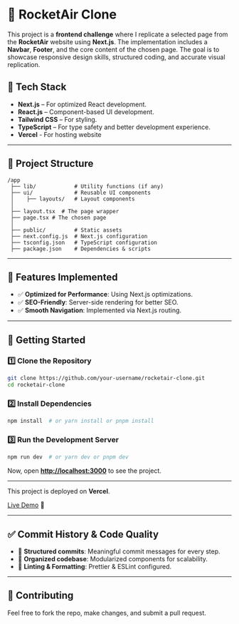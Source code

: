 # 🚀 RocketAir Clone

This project is a **frontend challenge** where I replicate a selected page from the **RocketAir** website using **Next.js**. The implementation includes a **Navbar**, **Footer**, and the core content of the chosen page. The goal is to showcase responsive design skills, structured coding, and accurate visual replication.

## 📌 Tech Stack

- **Next.js** – For optimized React development.
- **React.js** – Component-based UI development.
- **Tailwind CSS** – For styling.
- **TypeScript** – For type safety and better development experience.
- **Vercel** - For hosting website

---

## 📂 Project Structure

```
/app
 ├── lib/            # Utility functions (if any)
 ├── ui/             # Reusable UI components
 │    ├── layouts/   # Layout components
 │
 ├── layout.tsx  # The page wrapper
 ├── page.tsx # The chosen page
 │
 ├── public/         # Static assets
 ├── next.config.js  # Next.js configuration
 ├── tsconfig.json   # TypeScript configuration
 ├── package.json    # Dependencies & scripts
```

---

## 📜 Features Implemented

<!-- - ✅ **Fully Responsive**: Works across devices. -->
<!-- - ✅ **Pixel-Perfect UI**: Matches RocketAir’s design as closely as possible. -->
- ✅ **Optimized for Performance**: Using Next.js optimizations.
- ✅ **SEO-Friendly**: Server-side rendering for better SEO.
- ✅ **Smooth Navigation**: Implemented via Next.js routing.
<!-- - ✅ **Deployed on Vercel**. -->

---

## 🚀 Getting Started

### 1️⃣ Clone the Repository

```bash
git clone https://github.com/your-username/rocketair-clone.git
cd rocketair-clone
```

### 2️⃣ Install Dependencies

```bash
npm install  # or yarn install or pnpm install
```

### 3️⃣ Run the Development Server

```bash
npm run dev  # or yarn dev or pnpm dev
```

Now, open [**http://localhost:3000**](http://localhost:3000) to see the project.

---

<!-- ## 🌐 Deployment -->

This project is deployed on **Vercel**.

[Live Demo](https://rocket-air.vercel.app/) 🔗

---

## ✅ Commit History & Code Quality

- 📜 **Structured commits**: Meaningful commit messages for every step.
- 📂 **Organized codebase**: Modularized components for scalability.
- 📝 **Linting & Formatting**: Prettier & ESLint configured.

---

## 🤝 Contributing

Feel free to fork the repo, make changes, and submit a pull request.

